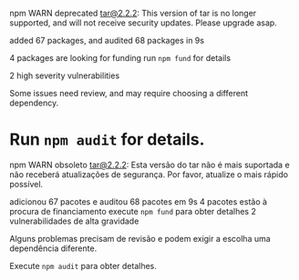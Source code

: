 
npm WARN deprecated tar@2.2.2: This version of tar is no longer supported, and will not 
receive security updates. Please upgrade asap.

added 67 packages, and audited 68 packages in 9s

4 packages are looking for funding
  run `npm fund` for details

2 high severity vulnerabilities

Some issues need review, and may require choosing
a different dependency.

Run `npm audit` for details.
==================================================================
npm WARN obsoleto tar@2.2.2: Esta versão do tar não é mais suportada e não receberá atualizações 
de segurança. Por favor, atualize o mais rápido possível.

adicionou 67 pacotes e auditou 68 pacotes em 9s
4 pacotes estão à procura de financiamento
execute `npm fund` para obter detalhes
2 vulnerabilidades de alta gravidade

Alguns problemas precisam de revisão e podem exigir a escolha
uma dependência diferente.

Execute `npm audit` para obter detalhes.
